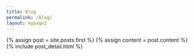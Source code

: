 ```yaml
---
title: Blog
permalink: /blog/
layout: mypage2
---
```


<div class="blog-index">
	{% assign post = site.posts.first %}
   	{% assign content = post.content %}
	{% include post_detail.html %}
</div>

